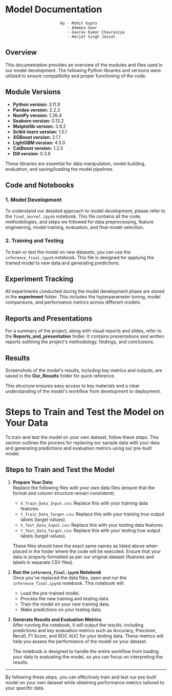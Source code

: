 # Model Documentation
                            By - Mohit Gupta
                               - Adamya Gaur
                               - Gaurav Kumar Chaurasiya
                               - Harjot Singh Jassal
## Overview

This documentation provides an overview of the modules and files used in our model development. The following Python libraries and versions were utilized to ensure compatibility and proper functioning of the code.

## Module Versions
- **Python version:** 3.11.9
- **Pandas version:** 2.2.2
- **NumPy version:** 1.26.4
- **Seaborn version:** 0.13.2
- **Matplotlib version:** 3.9.2
- **Scikit-learn version:** 1.5.1
- **XGBoost version:** 2.1.1
- **LightGBM version:** 4.5.0
- **CatBoost version:** 1.2.5
- **Dill version:** 0.3.8

These libraries are essential for data manipulation, model building, evaluation, and saving/loading the model pipelines.

## Code and Notebooks

### 1. **Model Development**
To understand our detailed approach to model development, please refer to the `final_kernel.ipynb` notebook. This file contains all the code, methodologies, and steps we followed for data preprocessing, feature engineering, model training, evaluation, and final model selection.

### 2. **Training and Testing**
To train or test the model on new datasets, you can use the `inference_final.ipynb` notebook. This file is designed for applying the trained model to new data and generating predictions.

## Experiment Tracking
All experiments conducted during the model development phase are stored in the **experiment** folder. This includes the hyperparameter tuning, model comparisons, and performance metrics across different models.

## Reports and Presentations
For a summary of the project, along with visual reports and slides, refer to the **Reports_and_presentation** folder. It contains presentations and written reports outlining the project's methodology, findings, and conclusions.

## Results
Screenshots of the model's results, including key metrics and outputs, are saved in the **Our_Results** folder for quick reference.

This structure ensures easy access to key materials and a clear understanding of the model's workflow from development to deployment.

# Steps to Train and Test the Model on Your Data

To train and test the model on your own dataset, follow these steps. This section outlines the process for replacing our sample data with your data and generating predictions and evaluation metrics using our pre-built model.

## Steps to Train and Test the Model

1. **Prepare Your Data**  
   Replace the following files with your own data files (ensure that the format and column structure remain consistent):
   - `X_Train_Data_Input.csv`: Replace this with your training data features.
   - `Y_Train_Data_Target.csv`: Replace this with your training true output labels (target values).
   - `X_Test_Data_Input.csv`: Replace this with your testing data features.
   - `Y_Test_Data_Target.csv`: Replace this with your testing true output labels (target values).

   These files should have the exact same names as listed above when placed in the folder where the code will be executed. Ensure that your data is properly formatted as per our original dataset (features and labels in separate CSV files).

2. **Run the `inference_final.ipynb` Notebook**  
   Once you've replaced the data files, open and run the `inference_final.ipynb` notebook. This notebook will:
   - Load the pre-trained model.
   - Process the new training and testing data.
   - Train the model on your new training data.
   - Make predictions on your testing data.

3. **Generate Results and Evaluation Metrics**  
   After running the notebook, it will output the results, including predictions and key evaluation metrics such as Accuracy, Precision, Recall, F1 Score, and ROC AUC for your testing data. These metrics will help you assess the performance of the model on your dataset.

   The notebook is designed to handle the entire workflow from loading your data to evaluating the model, so you can focus on interpreting the results.

---

By following these steps, you can effectively train and test our pre-built model on your own dataset while obtaining performance metrics tailored to your specific data.